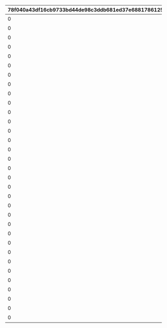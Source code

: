 |78f040a43df16cb9733bd44de98c3ddb681ed37e68817861258fb0ee401641b3|baef42c5e2fa8178cdcbb625c467db837cbc88940f92ff750b0362a788b180bd|03a2af8662bb9a07cd736af1ab46fa513e6b3d2e14fb6302c2d76da3a7e36241|f1375170f6f5a9c5de0cbf2d178d4a52bb0f4d7f042f0fd107b8c2189942bf83|e47f4d6e8e209458fc60c6fd7ac3671fb16c5d6b04020a6e770fd0cb58a045a6|9e18f1057596d343b866fe83bca337eb4172fd4942ed512c05a97f23c40ffb7a|e0bc80f0aadfe679eb22f35394e35b0770cd7eb3cfd422635b899dd61258b334|96838161cea9f3ddbabd3566075e46384c22338c4acfe8128570ec127ed7be00|2c12b897671509cf30683237bd3282d2e278298f31f67935690c5edeef0625c8|1096add348a260081bdbf0f5f4c010650193476a88c2edd39d0ff34b2041fe5f|1be5bfe6e475032e11f39351f9afc4ce7d2be4efa41ed0509dd25e6888a8215b|baf468283047633b4305b69c7e58bcb839fe6cb21de4789ce0f61632fb45e87c|
| --- | --- | --- | --- | --- | --- | --- | --- | --- | --- | --- | --- |
|0|全対象のセレクトサイン|1|0|0|11000000|0|99999999|全対象のキャラから1人選んで仲間にできる。|0|1|0|
|0|プリンセスフェスのセレクトサイン|1|0|0|11000999|0|3600|プリンセスフェスのキャラから1人選んで仲間にできる。|0|1|999|
|0|アタッカーロールのセレクトサイン|1|0|0|11001000|0|2800|アタッカーロールのキャラから1人選んで仲間にできる。|1|1|0|
|0|ブレイカーロールのセレクトサイン|1|0|0|11002000|0|2800|ブレイカーロールのキャラから1人選んで仲間にできる。|2|1|0|
|0|バッファーロールのセレクトサイン|1|0|0|11003000|0|2800|バッファーロールのキャラから1人選んで仲間にできる。|3|1|0|
|0|デバッファーロールのセレクトサイン|1|0|0|11004000|0|2800|デバッファーロールのキャラから1人選んで仲間にできる。|4|1|0|
|0|ブースターロールのセレクトサイン|1|0|0|11005000|0|2800|ブースターロールのキャラから1人選んで仲間にできる。|5|1|0|
|0|ヒーラーロールのセレクトサイン|1|0|0|11006000|0|2800|ヒーラーロールのキャラから1人選んで仲間にできる。|6|1|0|
|0|タンクロールのセレクトサイン|1|0|0|11007000|0|2800|タンクロールのキャラから1人選んで仲間にできる。|7|1|0|
|0|ジャマーロールのセレクトサイン|1|0|0|11008000|0|2800|ジャマーロールのキャラから1人選んで仲間にできる。|8|1|0|
|0|【美食殿】のセレクトサイン|1|1|0|13000001|1|99999999|【美食殿】のキャラから3人選んで仲間にできる。|0|3|0|
|0|【トゥインクルウィッシュ】のセレクトサイン|1|2|0|13000002|1|99999999|【トゥインクルウィッシュ】のキャラから3人選んで仲間にできる。|0|3|0|
|0|【ラビリンス】のセレクトサイン|1|3|0|13000003|1|99999999|【ラビリンス】のキャラから3人選んで仲間にできる。|0|3|0|
|0|【王宮騎士団（NIGHTMARE）】のセレクトサイン|1|8|0|13000008|1|99999999|【王宮騎士団（NIGHTMARE）】のキャラから3人選んで仲間にできる。|0|3|0|
|0|【サレンディア救護院】のセレクトサイン|1|9|0|13000009|1|99999999|【サレンディア救護院】のキャラから3人選んで仲間にできる。|0|3|0|
|0|バトル報酬ランダムサイン|2|0|0|21000000|0|99999999||0|1|0|
|0|全対象のランダムサイン|3|0|0|31000000|0|99999999|全対象のキャラからランダムに1人仲間にできる。|0|1|0|
|0|プリンセスフェスのランダムサイン|3|0|0|31000999|0|1800|プリンセスフェスのキャラからランダムに1人仲間にできる。|0|1|999|
|0|アタッカーロールのランダムサイン|3|0|0|31001000|0|1200|アタッカーロールのキャラからランダムに1人仲間にできる。|1|1|0|
|0|ブレイカーロールのランダムサイン|3|0|0|31002000|0|1200|ブレイカーロールのキャラからランダムに1人仲間にできる。|2|1|0|
|0|バッファーロールのランダムサイン|3|0|0|31003000|0|1200|バッファーロールのキャラからランダムに1人仲間にできる。|3|1|0|
|0|デバッファーロールのランダムサイン|3|0|0|31004000|0|1200|デバッファーロールのキャラからランダムに1人仲間にできる。|4|1|0|
|0|ブースターロールのランダムサイン|3|0|0|31005000|0|1200|ブースターロールのキャラからランダムに1人仲間にできる。|5|1|0|
|0|ヒーラーロールのランダムサイン|3|0|0|31006000|0|1200|ヒーラーロールのキャラからランダムに1人仲間にできる。|6|1|0|
|0|タンクロールのランダムサイン|3|0|0|31007000|0|1200|タンクロールのキャラからランダムに1人仲間にできる。|7|1|0|
|0|ジャマーロールのランダムサイン|3|0|0|31008000|0|1200|ジャマーロールのキャラからランダムに1人仲間にできる。|8|1|0|
|0|ラビリスタサイン|3|0|0|31040005|0|99999999|ラビリスタを仲間にできる。|0|1|40005|
|0|ジュンサイン|3|0|0|31040006|0|99999999|ジュンを仲間にできる。|0|1|40006|
|0|火属性のランダムサイン|3|0|1|31100000|0|1200|火属性のキャラからランダムに1人仲間にできる。|0|1|0|
|0|水属性のランダムサイン|3|0|2|31200000|0|1200|水属性のキャラからランダムに1人仲間にできる。|0|1|0|
|0|風属性のランダムサイン|3|0|3|31300000|0|1200|風属性のキャラからランダムに1人仲間にできる。|0|1|0|
|0|光属性のランダムサイン|3|0|4|31400000|0|1200|光属性のキャラからランダムに1人仲間にできる。|0|1|0|
|0|闇属性のランダムサイン|3|0|5|31500000|0|1200|闇属性のキャラからランダムに1人仲間にできる。|0|1|0|